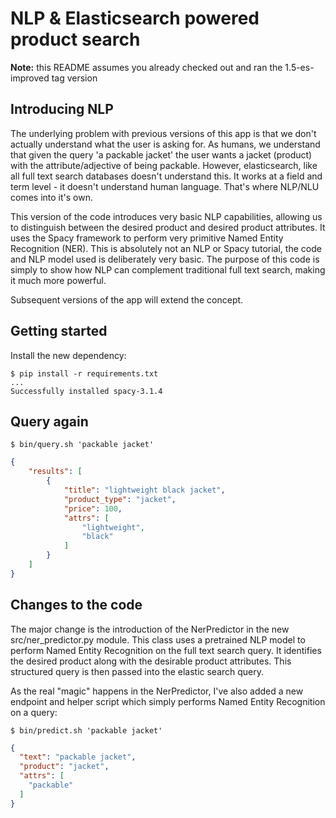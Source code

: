 # NLP & Elasticsearch powered product search

**Note:** this README assumes you already checked out and ran the 1.5-es-improved tag version

## Introducing NLP

The underlying problem with previous versions of this app is that we don't actually understand what the user is asking
for. As humans, we understand that given the query 'a packable jacket' the user wants a jacket (product) with the
attribute/adjective of being packable. However, elasticsearch, like all full text search databases doesn't understand
this. It works at a field and term level - it doesn't understand human language. That's where NLP/NLU comes into it's
own.

This version of the code introduces very basic NLP capabilities, allowing us to distinguish between the desired product
and desired product attributes. It uses the Spacy framework to perform very primitive Named Entity Recognition (NER).
This is absolutely not an NLP or Spacy tutorial, the code and NLP model used is deliberately very basic. The purpose of
this code is simply to show how NLP can complement traditional full text search, making it much more powerful.

Subsequent versions of the app will extend the concept.

## Getting started

Install the new dependency:

```shell
$ pip install -r requirements.txt
...
Successfully installed spacy-3.1.4
```

## Query again

```shell
$ bin/query.sh 'packable jacket'
```

```json
{
    "results": [
        {
            "title": "lightweight black jacket",
            "product_type": "jacket",
            "price": 100,
            "attrs": [
                "lightweight",
                "black"
            ]
        }
    ]
}
```

## Changes to the code

The major change is the introduction of the NerPredictor in the new src/ner_predictor.py module. This class uses a
pretrained NLP model to perform Named Entity Recognition on the full text search query. It identifies the desired
product along with the desirable product attributes. This structured query is then passed into the elastic search query.

As the real "magic" happens in the NerPredictor, I've also added a new endpoint and helper script which simply performs
Named Entity Recognition on a query:

```shell
$ bin/predict.sh 'packable jacket'
```

```json
{
  "text": "packable jacket",
  "product": "jacket",
  "attrs": [
    "packable"
  ]
}
```